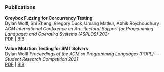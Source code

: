 ### Publications

**Greybox Fuzzing for Concurrency Testing**  
Dylan Wolff, Shi Zheng, Gregory Duck, Umang Mathur, Abhik Roychoudhury   
*ACM International Conference on Architectural Support for Programming Languages and Operating Systems (ASPLOS) 2024*   
[PDF](assets/asplos24.pdf) | [BIB](assets/asplos24.bib)

 

**Value Mutation Testing for SMT Solvers**  
Dylan Wolff
*Proceedings of the ACM on Programming Languages (POPL) -- Student Research Competition 2021*  
[PDF](assets/poplsrc.pdf) | [BIB](assets/poplsrc.bib)
